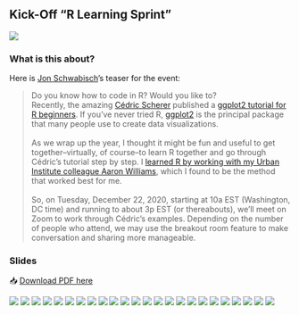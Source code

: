 
<!-- README.md is generated from README.Rmd. Please edit that file -->

## Kick-Off “R Learning Sprint”

![](https://policyviz.com/wp-content/uploads/2020/12/RLearningSprint-1140x647.png)

### What is this about?

Here is [Jon Schwabisch](https://twitter.com/jschwabish)’s teaser for
the event:

> Do you know how to code in R? Would you like to?  
> Recently, the amazing [Cédric Scherer](https://twitter.com/CedScherer)
> published a [ggplot2 tutorial for R
> beginners](https://cedricscherer.netlify.app/2019/08/05/a-ggplot2-tutorial-for-beautiful-plotting-in-r/).
> If you’ve never tried R, [ggplot2](https://ggplot2.tidyverse.org/) is
> the principal package that many people use to create data
> visualizations.<br><br> As we wrap up the year, I thought it might be
> fun and useful to get together–virtually, of course–to learn R
> together and go through Cédric’s tutorial step by step. I [learned R
> by working with my Urban Institute colleague Aaron
> Williams](https://medium.com/@urban_institute/learning-r-a-conversation-982130d75104),
> which I found to be the method that worked best for me.<br><br> So, on
> Tuesday, December 22, 2020, starting at 10a EST (Washington, DC time)
> and running to about 3p EST (or thereabouts), we’ll meet on Zoom to
> work through Cédric’s examples. Depending on the number of people who
> attend, we may use the breakout room feature to make conversation and
> sharing more manageable.

### Slides

📥 [Download PDF
here](https://raw.githubusercontent.com/Z3tt/Jons_R_Learning_Sprint/main/kick-off.pdf)

![](./slides/kick-off-001.png) ![](./slides/kick-off-002.png)
![](./slides/kick-off-003.png) ![](./slides/kick-off-004.png)
![](./slides/kick-off-005.png) ![](./slides/kick-off-006.png)
![](./slides/kick-off-007.png) ![](./slides/kick-off-008.png)
![](./slides/kick-off-009.png) ![](./slides/kick-off-010.png)
![](./slides/kick-off-011.png) ![](./slides/kick-off-012.png)
![](./slides/kick-off-013.png) ![](./slides/kick-off-014.png)
![](./slides/kick-off-015.png) ![](./slides/kick-off-016.png)
![](./slides/kick-off-017.png) ![](./slides/kick-off-018.png)
![](./slides/kick-off-019.png) ![](./slides/kick-off-020.png)
![](./slides/kick-off-021.png) ![](./slides/kick-off-022.png)
![](./slides/kick-off-023.png) ![](./slides/kick-off-024.png)
